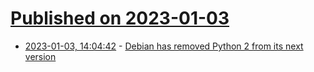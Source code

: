 # [Published on 2023-01-03](index.md)

* [2023-01-03, 14:04:42](https://lobste.rs/s/jcvjh3/debian_has_removed_python_2_from_its_next) - [Debian has removed Python 2 from its next version](https://utcc.utoronto.ca/~cks/space/blog/python/DebianNoMorePython2)
